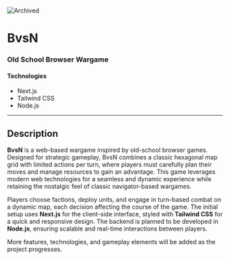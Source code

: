 ![Archived](https://img.shields.io/badge/status-archived-red)

# BvsN

### Old School Browser Wargame

#### Technologies
- Next.js
- Tailwind CSS
- Node.js

---

## Description

**BvsN** is a web-based wargame inspired by old-school browser games. Designed for strategic gameplay, BvsN combines a classic hexagonal map grid with limited actions per turn, where players must carefully plan their moves and manage resources to gain an advantage. This game leverages modern web technologies for a seamless and dynamic experience while retaining the nostalgic feel of classic navigator-based wargames.

Players choose factions, deploy units, and engage in turn-based combat on a dynamic map, each decision affecting the course of the game. The initial setup uses **Next.js** for the client-side interface, styled with **Tailwind CSS** for a quick and responsive design. The backend is planned to be developed in **Node.js**, ensuring scalable and real-time interactions between players.

More features, technologies, and gameplay elements will be added as the project progresses.
